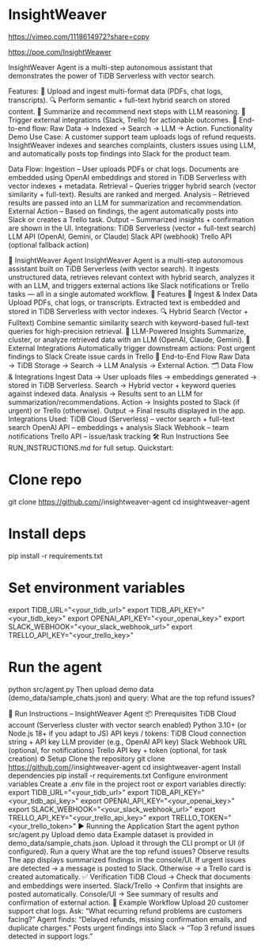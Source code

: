 # InsightWeaver

https://vimeo.com/1118614972?share=copy

https://poe.com/InsightWeawer

InsightWeaver Agent is a multi-step autonomous assistant that demonstrates the power of TiDB Serverless with vector search.

Features:
📂 Upload and ingest multi-format data (PDFs, chat logs, transcripts).
🔍 Perform semantic + full-text hybrid search on stored content.
🧠 Summarize and recommend next steps with LLM reasoning.
🔗 Trigger external integrations (Slack, Trello) for actionable outcomes.
🔄 End-to-end flow: Raw Data → Indexed → Search → LLM → Action.
Functionality Demo Use Case:
A customer support team uploads logs of refund requests. InsightWeaver indexes and searches complaints, clusters issues using LLM, and automatically posts top findings into Slack for the product team.

Data Flow:
Ingestion – User uploads PDFs or chat logs. Documents are embedded using OpenAI embeddings and stored in TiDB Serverless with vector indexes + metadata.
Retrieval – Queries trigger hybrid search (vector similarity + full-text). Results are ranked and merged.
Analysis – Retrieved results are passed into an LLM for summarization and recommendation.
External Action – Based on findings, the agent automatically posts into Slack or creates a Trello task.
Output – Summarized insights + confirmation are shown in the UI.
Integrations:
TiDB Serverless (vector + full-text search)
LLM API (OpenAI, Gemini, or Claude)
Slack API (webhook)
Trello API (optional fallback action)

📌 InsightWeaver Agent
InsightWeaver Agent is a multi-step autonomous assistant built on TiDB Serverless (with vector search). It ingests unstructured data, retrieves relevant context with hybrid search, analyzes it with an LLM, and triggers external actions like Slack notifications or Trello tasks — all in a single automated workflow.
🚀 Features
📂 Ingest & Index Data
Upload PDFs, chat logs, or transcripts. Extracted text is embedded and stored in TiDB Serverless with vector indexes.
🔍 Hybrid Search (Vector + Fulltext)
Combine semantic similarity search with keyword-based full-text queries for high-precision retrieval.
🧠 LLM-Powered Insights
Summarize, cluster, or analyze retrieved data with an LLM (OpenAI, Claude, Gemini).
🔗 External Integrations
Automatically trigger downstream actions:
Post urgent findings to Slack
Create issue cards in Trello
🔄 End-to-End Flow
Raw Data → TiDB Storage → Search → LLM Analysis → External Action.
🗂 Data Flow & Integrations
Ingest Data → User uploads files → embeddings generated → stored in TiDB Serverless.
Search → Hybrid vector + keyword queries against indexed data.
Analysis → Results sent to an LLM for summarization/recommendations.
Action → Insights posted to Slack (if urgent) or Trello (otherwise).
Output → Final results displayed in the app.
Integrations Used:
TiDB Cloud (Serverless) – vector search + full-text search
OpenAI API – embeddings + analysis
Slack Webhook – team notifications
Trello API – issue/task tracking
🛠 Run Instructions
See RUN_INSTRUCTIONS.md for full setup.
Quickstart:
# Clone repo
git clone https://github.com/<your-username>/insightweaver-agent
cd insightweaver-agent

# Install deps
pip install -r requirements.txt

# Set environment variables
export TIDB_URL="<your_tidb_url>"
export TIDB_API_KEY="<your_tidb_key>"
export OPENAI_API_KEY="<your_openai_key>"
export SLACK_WEBHOOK="<your_slack_webhook_url>"
export TRELLO_API_KEY="<your_trello_key>"

# Run the agent
python src/agent.py
Then upload demo data (demo_data/sample_chats.json) and query:
What are the top refund issues?

🏃 Run Instructions – InsightWeaver Agent
📦 Prerequisites
TiDB Cloud account (Serverless cluster with vector search enabled)
Python 3.10+ (or Node.js 18+ if you adapt to JS)
API keys / tokens:
TiDB Cloud connection string + API key
LLM provider (e.g., OpenAI API key)
Slack Webhook URL (optional, for notifications)
Trello API key + token (optional, for task creation)
⚙️ Setup
Clone the repository
git clone https://github.com/<your-username>/insightweaver-agent
cd insightweaver-agent
Install dependencies
pip install -r requirements.txt
Configure environment variables
Create a .env file in the project root or export variables directly:
export TIDB_URL="<your_tidb_url>"
export TIDB_API_KEY="<your_tidb_api_key>"
export OPENAI_API_KEY="<your_openai_key>"
export SLACK_WEBHOOK="<your_slack_webhook_url>"
export TRELLO_API_KEY="<your_trello_api_key>"
export TRELLO_TOKEN="<your_trello_token>"
▶️ Running the Application
Start the agent
python src/agent.py
Upload demo data
Example dataset is provided in demo_data/sample_chats.json.
Upload it through the CLI prompt or UI (if configured).
Run a query
What are the top refund issues?
Observe results
The app displays summarized findings in the console/UI.
If urgent issues are detected → a message is posted to Slack.
Otherwise → a Trello card is created automatically.
✅ Verification
TiDB Cloud → Check that documents and embeddings were inserted.
Slack/Trello → Confirm that insights are posted automatically.
Console/UI → See summary of results and confirmation of external action.
🧪 Example Workflow
Upload 20 customer support chat logs.
Ask: “What recurring refund problems are customers facing?”
Agent finds: “Delayed refunds, missing confirmation emails, and duplicate charges.”
Posts urgent findings into Slack → “Top 3 refund issues detected in support logs.”

